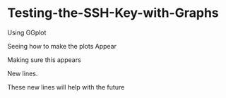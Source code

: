 # Testing-the-SSH-Key-with-Graphs

Using GGplot 

Seeing how to make the plots Appear

Making sure this appears


New lines. 

These new lines will help with the future
